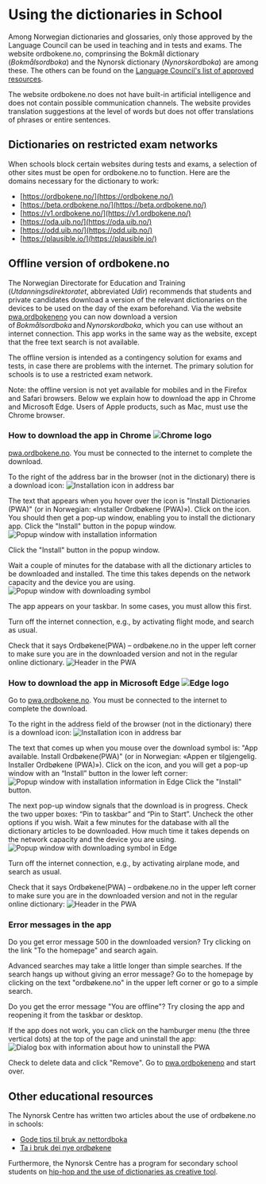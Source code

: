 # Using the dictionaries in School
Among Norwegian dictionaries and glossaries, only those approved by the Language Council can be used in teaching and in tests and exams. The website ordbokene.no, comprinsing the Bokmål dictionary (_Bokmålsordboka_) and the Nynorsk dictionary (_Nynorskordboka_) are among these. The others can be found on the [Language Council's list of approved resources](https://www.sprakradet.no/sprakhjelp/Skriverad/Ordlister/Ordlister-til-skulebruk/).

The website ordbokene.no does not have built-in artificial intelligence and does not contain possible communication channels. The website provides translation suggestions at the level of words but does not offer translations of phrases or entire sentences.   

## Dictionaries on restricted exam networks
When schools block certain websites during tests and exams, a selection of other sites must be open for ordbokene.no to function. Here are the domains necessary for the dictionary to work: 

*   [https://ordbokene.no/](https://ordbokene.no/)
*   [https://beta.ordbokene.no/](https://beta.ordbokene.no/)
*   [https://v1.ordbokene.no/](https://v1.ordbokene.no/)
*   [https://oda.uib.no/](https://oda.uib.no/)
*   [https://odd.uib.no/](https://odd.uib.no/)
*   [https://plausible.io/](https://plausible.io/)

## Offline version of ordbokene.no 
The Norwegian Directorate for Education and Training (_Utdanningsdirektoratet_, abbreviated _Udir_) recommends that students and private candidates download a version of the relevant dictionaries on the devices to be used on the day of the exam beforehand. Via the website [pwa.ordbokeneno](pwa.ordbokene.no) you can now download a version of _Bokmålsordboka_ and _Nynorskordboka_, which you can use without an internet connection. This app works in the same way as the website, except that the free text search is not available.  

The offline version is intended as a contingency solution for exams and tests, in case there are problems with the internet. The primary solution for schools is to use a restricted exam network.  

Note: the offline version is not yet available for mobiles and in the Firefox and Safari browsers. Below we explain how to download the app in Chrome and Microsoft Edge. Users of Apple products, such as Mac, must use the Chrome browser. 

### How to download the app in Chrome ![Chrome logo](/content-images/logos_chrome.svg)
[pwa.ordbokene.no](pwa.ordbokene.no). You must be connected to the internet to complete the download.  

To the right of the address bar in the browser (not in the dictionary) there is a download icon: 
![Installation icon in address bar](/content-images/Picture1.png)

The text that appears when you hover over the icon is "Install Dictionaries (PWA)" (or in Norwegian: «Installer Ordbøkene (PWA)»). Click on the icon. You should then get a pop-up window, enabling you to install the dictionary app. Click the "Install" button in the popup window.
![Popup window with installation information](/content-images/Install_eng.png)

Click the "Install" button in the popup window.

Wait a couple of minutes for the database with all the dictionary articles to be downloaded and installed. The time this takes depends on the network capacity and the device you are using. 
![Popup window with downloading symbol](/content-images/Downloading_symbol_eng.png)

The app appears on your taskbar. In some cases, you must allow this first.

Turn off the internet connection, e.g., by activating flight mode, and search as usual.

Check that it says Ordbøkene(PWA) – ordbøkene.no in the upper left corner to make sure you are in the downloaded version and not in the regular online dictionary.
![Header in the PWA](/content-images/Header_PWA.png)

### How to download the app in Microsoft Edge ![Edge logo](/content-images/logos_microsoft-edge.svg)
Go to [pwa.ordbokene.no](pwa.ordbokene.no). You must be connected to the internet to complete the download.

To the right in the address field of the browser (not in the dictionary) there is a download icon:
![Installation icon in address bar](/content-images/Icon_in_adress_bar_Edge_eng.png)

The text that comes up when you mouse over the download symbol is: "App available. Install Ordbøkene(PWA)" (or in Norwegian: «Appen er tilgjengelig. Installer Ordbøkene (PWA)»). Click on the icon, and you will get a pop-up window with an “Install” button in the lower left corner:
![Popup window with installation information in Edge](/content-images/Install_Edge_eng.png)
Click the "Install" button.

The next pop-up window signals that the download is in progress. Check the two upper boxes: “Pin to taskbar” and “Pin to Start”. Uncheck the other options if you wish. Wait a few minutes for the database with all the dictionary articles to be downloaded. How much time it takes depends on the network capacity and the device you are using.
![Popup window with downloading symbol in Edge](/content-images/Downloading_symbol_Edge_eng.png)

Turn off the internet connection, e.g., by activating airplane mode, and search as usual.

Check that it says Ordbøkene(PWA) – ordbøkene.no in the upper left corner to make sure you are in the downloaded version and not in the regular online dictionary:
![Header in the PWA](/content-images/Header_PWA.png)

### Error messages in the app
Do you get error message 500 in the downloaded version? Try clicking on the link "To the homepage" and search again.

Advanced searches may take a little longer than simple searches. If the search hangs up without giving an error message? Go to the homepage by clicking on the text "ordbøkene.no" in the upper left corner or go to a simple search.

Do you get the error message "You are offline"? Try closing the app and reopening it from the taskbar or desktop.

If the app does not work, you can click on the hamburger menu (the three vertical dots) at the top of the page and uninstall the app:
![Dialog box with information about how to uninstall the PWA](/content-images/uninstall-pwa.png)

Check to delete data and click "Remove". Go to [pwa.ordbokeneno](pwa.ordbokene.no) and start over.


## Other educational resources
The Nynorsk Centre has written two articles about the use of ordbøkene.no in schools:
*   [Gode tips til bruk av nettordboka](https://nynorsksenteret.no/vidaregaande/grammatikk/gode-tips-til-bruk-av-nettordboka)
*   [Ta i bruk dei nye ordbøkene](https://nynorsksenteret.no/blogg/ta-i-bruk-dei-nye-ordbokene)

Furthermore, the Nynorsk Centre has a program for secondary school students on [hip-hop and the use of dictionaries as creative tool](https://nynorsksenteret.no/ungdomsskule/skriving/kreativ-skriving/hiphop-ordboka-som-kreativt-verktoy).